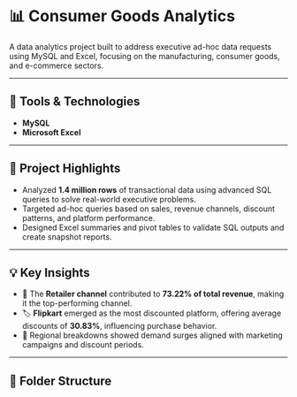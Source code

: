# 📊 Consumer Goods Analytics

A data analytics project built to address executive ad-hoc data requests using MySQL and Excel, focusing on the manufacturing, consumer goods, and e-commerce sectors.

---

## 🔧 Tools & Technologies

- **MySQL**
- **Microsoft Excel**

---

## 📌 Project Highlights

- Analyzed **1.4 million rows** of transactional data using advanced SQL queries to solve real-world executive problems.
- Targeted ad-hoc queries based on sales, revenue channels, discount patterns, and platform performance.
- Designed Excel summaries and pivot tables to validate SQL outputs and create snapshot reports.

---

## 💡 Key Insights

- 🛒 The **Retailer channel** contributed to **73.22% of total revenue**, making it the top-performing channel.
- 🏷️ **Flipkart** emerged as the most discounted platform, offering average discounts of **30.83%**, influencing purchase behavior.
- 🧭 Regional breakdowns showed demand surges aligned with marketing campaigns and discount periods.

---

## 📂 Folder Structure

